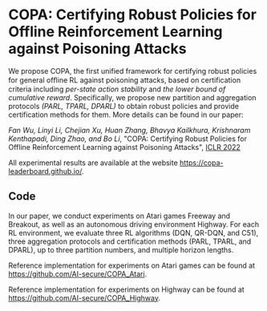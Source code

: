 # COPA: Certifying Robust Policies for Offline Reinforcement Learning against Poisoning Attacks

We propose COPA, the first unified framework for certifying robust policies for general ofﬂine RL against poisoning attacks, based on certification criteria including *per-state action stability* and *the lower bound of cumulative reward*. Specifically, we propose new partition and aggregation protocols *(PARL, TPARL, DPARL)* to obtain robust policies and provide certification methods for them. More details can be found in our paper: 

*Fan Wu, Linyi Li, Chejian Xu, Huan Zhang, Bhavya Kailkhura, Krishnaram Kenthapadi, Ding Zhao, and Bo Li*, "COPA: Certifying Robust Policies for Offline Reinforcement Learning against Poisoning Attacks", [ICLR 2022](https://openreview.net/forum?id=psh0oeMSBiF)

All experimental results are available at the website https://copa-leaderboard.github.io/.

## Code

In our paper, we conduct experiments on Atari games Freeway and Breakout, as well as an autonomous driving environment Highway. For each RL environment, we evaluate three RL algorithms (DQN, QR-DQN, and C51), three aggregation protocols and certification methods (PARL, TPARL, and DPARL), up to three partition numbers, and multiple horizon lengths. 

Reference implementation for experiments on Atari games can be found at https://github.com/AI-secure/COPA_Atari.

Reference implementation for experiments on Highway can be found at https://github.com/AI-secure/COPA_Highway.





